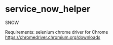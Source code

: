 # service_now_helper
SNOW

Requirements:
selenium
chrome driver for Chrome https://chromedriver.chromium.org/downloads
